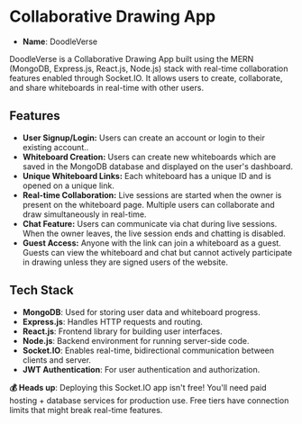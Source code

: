 # Collaborative Drawing App

- **Name**: DoodleVerse


DoodleVerse
 is a Collaborative Drawing App built using the MERN (MongoDB, Express.js, React.js, Node.js) stack with real-time collaboration features enabled through Socket.IO. It allows users to create, collaborate, and share whiteboards in real-time with other users.

## Features

- **User Signup/Login:** Users can create an account or login to their existing account..
- **Whiteboard Creation:** Users can create new whiteboards which are saved in the MongoDB database and displayed on the user's dashboard.
- **Unique Whiteboard Links:** Each whiteboard has a unique ID and is opened on a unique link.
- **Real-time Collaboration:** Live sessions are started when the owner is present on the whiteboard page. Multiple users can collaborate and draw simultaneously in real-time.
- **Chat Feature:** Users can communicate via chat during live sessions. When the owner leaves, the live session ends and chatting is disabled.
- **Guest Access:** Anyone with the link can join a whiteboard as a guest. Guests can view the whiteboard and chat but cannot actively participate in drawing unless they are signed users of the website.

## Tech Stack

- **MongoDB**: Used for storing user data and whiteboard progress.
- **Express.js**: Handles HTTP requests and routing.
- **React.js**: Frontend library for building user interfaces.
- **Node.js**: Backend environment for running server-side code.
- **Socket.IO**: Enables real-time, bidirectional communication between clients and server.
- **JWT Authentication**: For user authentication and authorization.

 **💰 Heads up**: Deploying this Socket.IO app isn't free! You'll need paid hosting + database services for production use. Free tiers have connection limits that might break real-time features.
